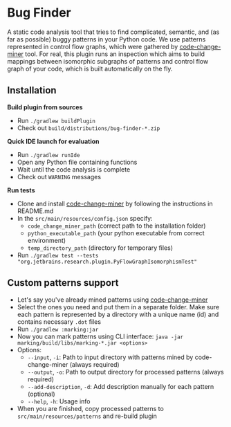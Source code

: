 # Bug Finder

A static code analysis tool that tries to find 
complicated, semantic, and (as far as possible) 
buggy patterns in your Python code. We use 
patterns represented in control flow graphs, 
which were gathered by 
[code-change-miner](https://github.com/JetBrains-Research/code-change-miner) 
tool. For real, this plugin runs an inspection which 
aims to build mappings between isomorphic subgraphs 
of patterns and control flow graph of your code, 
which is built automatically on the fly.  

## Installation

**Build plugin from sources**

 - Run `./gradlew buildPlugin`
 - Check out `build/distributions/bug-finder-*.zip`
 
**Quick IDE launch for evaluation**
 
 - Run `./gradlew runIde`
 - Open any Python file containing functions
 - Wait until the code analysis is complete
 - Check out `WARNING` messages
 
**Run tests**

 - Clone and install [code-change-miner](https://github.com/JetBrains-Research/code-change-miner)
 by following the instructions in README.md
 - In the `src/main/resources/config.json` specify:
   - `code_change_miner_path` (correct path to the installation folder)
   - `python_executable_path` (your python executable from correct environment)
   - `temp_directory_path` (directory for temporary files)
 - Run `./gradlew test --tests "org.jetbrains.research.plugin.PyFlowGraphIsomorphismTest"`
 
## Custom patterns support

 - Let's say you've already mined patterns using [code-change-miner](https://github.com/JetBrains-Research/code-change-miner)
 - Select the ones you need and put them in a separate folder.
 Make sure each pattern is represented by a directory
 with a unique name (id) and contains necessary `.dot` files
 - Run `./gradlew :marking:jar`
 - Now you can mark patterns using CLI interface: `java -jar marking/build/libs/marking-*.jar <options>`
 - Options: 
   - `--input`, `-i`: Path to input directory with patterns mined by code-change-miner (always required)
   - `--output`, `-o`: Path to output directory for processed patterns (always required)
   - `--add-description`, `-d`: Add description manually for each pattern (optional)
   - `--help`, `-h`: Usage info
 - When you are finished, copy processed patterns to `src/main/resources/patterns` and re-build plugin